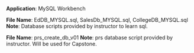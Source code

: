**Application**: MySQL Workbench

**File Name**: EdDB_MYSQL.sql, SalesDb_MYSQL.sql, CollegeDB_MYSQL.sql <br/>
**Note**: Database scripts provided by instructor to learn sql.

**File Name**: prs_create_db_v01
**Note**: prs database script provided by instructor. Will be used for Capstone.
